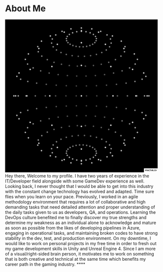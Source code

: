 # About Me
<img src = "./software.gif" alt= "Social Media" />
Hey there, Welcome to my profile. I have two years of experience in the IT/Developer field alongside with some GameDev experience as well. Looking back, I never thought that I would be able to get into this industry with the constant change technology has evolved and adapted. Time sure flies when you learn on your pace. Previously, I worked in an agile methodology environment that requires a lot of collaborative and high demanding tasks that need detailed attention and proper understanding of the daily tasks given to us as developers, QA, and operations. Learning the DevOps culture benefited me to finally discover my true strengths and determine my weakness as an individual alone to acknowledge and mature as soon as possible from the likes of developing pipelines in Azure, engaging in operational tasks, and maintaining broken codes to have strong stability in the dev, test, and production environment.  
On my downtime, I would like to work on personal projects in my free time in order to fresh out my game development skills in Unity and Unreal Engine 4. Since I am more of a visual/right-sided brain person, it motivates me to work on something that is both creative and technical at the same time which benefits my career path in the gaming industry.
****
